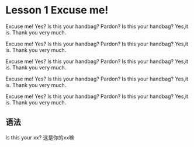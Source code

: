 # Lesson 1 Excuse me!
Excuse me!
Yes?
Is this your handbag?
Pardon?
Is this your handbag?
Yes,it is.
Thank you very much.

Excuse me!
Yes?
Is this your handbag?
Pardon?
Is this your handbag?
Yes,it is.
Thank you very much.

Excuse me!
Yes?
Is this your handbag?
Pardon?
Is this your handbag?
Yes,it is.
Thank you very much.

Excuse me!
Yes?
Is this your handbag?
Pardon?
Is this your handbag?
Yes,it is.
Thank you very much.


Excuse me!
Yes?
Is this your handbag?
Pardon?
Is this your handbag?
Yes,it is.
Thank you very much.


## 语法 
Is this your xx? 这是你的xx嘛